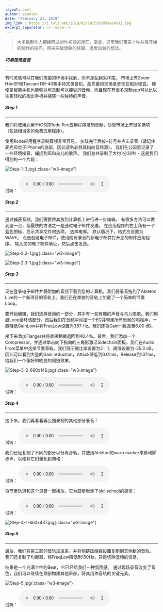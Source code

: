 ```yaml
---
layout: post
author: esunlon
date: "February 21, 2019"
img_link : https://i.loli.net/2019/02/20/5c6d05aac4632.jpg
excerpt_separator: <!--more-->
---
```


> 大多数制作人都经历过创作初期的迷茫，空虚。这里我们带来十种从零开始的制作的技巧，用来突破想象的禁锢，迸发出新的想法。
<!--more-->

##### 巧用现场录音

------

有时灵感可以在我们周围的环境中找到，而不是乱翻采样库。 市场上有Zoom H4nSP和Tascam DR-40等手持式录音机，高质量的现场录音现在相对便宜。 即便是智能手机也能够以可录制可以接受的音频，而且现在有很多录制app可以比以往更轻松的掏出手机并捕获一些独特的声音。

##### Step 1

------

我们将使用适用于iOS的Rode Rec应用程序录制音频，尽管市场上有很多选项（包括相当多的免费应用程序）。

使用Rode应用程序录制音频非常容易。 加载完毕后按+符号并点击录音（请记住麦克风位于iPhone的底部，因此请务必将其指向音频源）。 我们在公园里记录了一些环境噪音，捕捉到风和鸟儿的歌声。 我们总共录制了大约1分30秒 - 这是我们得到的一个片段：

![Step-1-3.jpg](https://i.loli.net/2019/02/21/5c6e5013824a9.jpg){:class="w3-image"}

试听：
<audio src="/assets/img/blog/20190220/Step-1-1.m4a" controls="controls">  </audio>

##### Step 2

------

通过捕获音频，我们需要将其放到计算机上进行进一步编辑。 有很多方法可以做到这一点，但最快的方法之一是通过电子邮件发送。 在应用程序的右上角有一个蓝色图标，显示共享文件的选项。 选择电邮。 默认情况下，格式应设置为WAVE。 点击创建电子邮件，使用附有录音的新电子邮件打开您的邮件应用程序。 输入您的电子邮件地址，然后点击发送。

![Step-2.2-1.jpg](https://i.loli.net/2019/02/21/5c6e5012f35f0.jpg){:class="w3-image"}

![Step-2.3-1.jpg](https://i.loli.net/2019/02/21/5c6e50116e846.jpg){:class="w3-image"}

##### Step 3

------

现在登录电子邮件并将附加的音频下载到您的计算机。我们将录音拖到了Ableton Live的一个新项目的音轨上。我们还在单独的音轨上加载了一个简单的节奏Loop。

要开始编辑，我们选择音频的一部分，其中有一些有趣的声音与鸟儿唱歌。我们用鼓Loop循环该部分，然后我们在音频中添加一个EQ并带走所有低频的嗡嗡声，一直降低GainLow并将FreqLow设置为387 Hz。我们还将GainHi推高至6.00 dB。

接下来添加Flanger并将效果稍微退回到48.4％。最后，我们添加一个Compressor，并通过单击向下指向的三角形激活Sidechain面板。我们在Audio From菜单中选择节奏音轨。我们将压缩比率设置为3：1，阈值设置为-35.3 dB，因此可以看到大量的Gain reduction，Attack降低到0.01ms，Release到137ms，给我们一个很好的明显的侧链效果。

![Step-3-2-660x149.jpg](https://i.loli.net/2019/02/21/5c6e500ef2ee8.jpg){:class="w3-image"}

试听：
<audio src="/assets/img/blog/20190220/Step-3-1.m4a" controls="controls">  </audio>

##### Step 4

------

接下来，我们再看看再公园录制的其他部分录音：

试听：
<audio src="/assets/img/blog/20190220/Step-4.1.m4a" controls="controls">  </audio>

我们已经复制了不同的部分以分离音轨，并使用Ableton的warp marker来移动脚步声，以便将它们量化到网格：

试听：
<audio src="/assets/img/blog/20190220/Step-4.2.m4a" controls="controls">  </audio>

将节奏轨道和这个录音一起播放，它为鼓组增添了old-school的感觉：

试听：
<audio src="/assets/img/blog/20190220/Step-4.3.m4a" controls="controls">  </audio>

![Step-4-1-660x437.jpg](https://i.loli.net/2019/02/21/5c6e501119de1.jpg){:class="w3-image"}

##### Step 5

------

最后，我们将第三部的音轨加进来，并将侧链压缩器设置复制到其他新的音轨。 我们还复制了均衡器，将FreqLow降低到150Hz，只是切除低频的信息。

结果是一个充满个性的Beat，它已经给我们一种氛围感。 通过现场录音改变了音色，我们可以继续在顶部构建其他声部，将其用作音轨的关键元素。

![Step-5.jpg](https://i.loli.net/2019/02/21/5c6e501119dbe.jpg){:class="w3-image"}

试听：
<audio src="/assets/img/blog/20190220/Step-5.m4a" controls="controls">  </audio>
